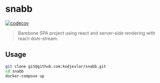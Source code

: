 # snabb
[![codecov](https://codecov.io/gh/kodjevlar/snabb/branch/master/graph/badge.svg)](https://codecov.io/gh/kodjevlar/snabb)


> Barebone SPA project using react and server-side rendering with react-dom-stream.

## Usage
```bash
git clone git@github.com:kodjevlar/snabb.git
cd snabb
docker-compose up
```
